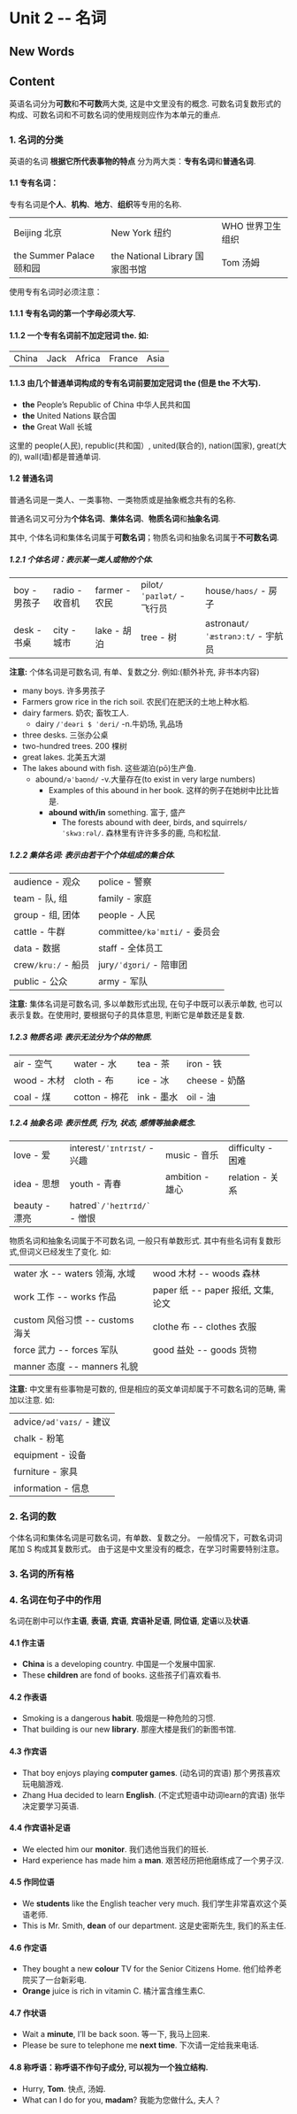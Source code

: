 # Unit 2 -- 名词



## New Words




## Content

英语名词分为**可数**和**不可数**两大类, 这是中文里没有的概念. 可数名词复数形式的构成、可数名词和不可数名词的使用规则应作为本单元的重点. 

### 1. 名词的分类

英语的名词 **根据它所代表事物的特点** 分为两大类：**专有名词**和**普通名词**. 

#### 1.1 专有名词：
专有名词是**个人**、**机构**、**地方**、**组织**等专用的名称. 
<table style="display:table-cell">
    <tr>
        <td>Beijing 北京</td>
        <td>New York 纽约</td>
        <td>WHO 世界卫生组织</td>
    </tr>
    <tr>
        <td>the Summer Palace 颐和园</td>
        <td>the National Library 国家图书馆</td>
        <td>Tom 汤姆</td>
    </tr>
</table>

使用专有名词时必须注意：

#### 1.1.1 专有名词的第一个字母必须大写.

#### 1.1.2 一个专有名词前不加定冠词 the. 如:
<table style="display:table-cell">
    <tr>
        <td>China</td>
        <td>Jack</td>
        <td>Africa</td>
        <td>France</td>
        <td>Asia</td>
    </tr>
</table>

#### 1.1.3 由几个普通单词构成的专有名词前要加定冠词 the (但是 the 不大写).
- **the** People’s Republic of China 中华人民共和国
- **the** United Nations 联合国
- **the** Great Wall 长城

这里的 people(人民), republic(共和国）, united(联合的), nation(国家), great(大的), wall(墙)都是普通单词. 

#### 1.2 普通名词
普通名词是一类人、一类事物、一类物质或是抽象槪念共有的名称. 

普通名词又可分为**个体名词**、**集体名词**、**物质名词**和**抽象名词**. 

其中, 个体名词和集体名词属于**可数名词**；物质名词和抽象名词属于**不可数名词**. 

##### 1.2.1 个体名词：表示某一类人或物的个体.
<table style="display:table-cell">
    <tr>
        <td>boy - 男孩子</td>
        <td>radio - 收音机</td>
        <td>farmer - 农民</td>
        <td>pilot<code>/ˈpaɪlət/</code> - 飞行员</td>
        <td>house<code>/haʊs/</code> - 房子</td>
    </tr>
    <tr>
        <td>desk - 书桌</td>
        <td>city - 城市</td>
        <td>lake - 胡泊</td>
        <td>tree - 树</td>
        <td>astronaut<code>/ˈæstrənɔːt/</code> - 宇航员</td>
    </tr>
</table>

**注意:** 个体名词是可数名词, 有单、复数之分. 例如:(额外补充, 非书本内容)
- many boys. 许多男孩子
- Farmers grow rice in the rich soil. 农民们在肥沃的土地上种水稻.
- dairy farmers. 奶农; 畜牧工人.
    + dairy `/ˈdeəri $ ˈderi/` -n.牛奶场, 乳品场
- three desks. 三张办公桌
- two-hundred trees. 200 棵树
- great lakes. 北美五大湖
- The lakes abound with fish. 这些湖泊(pō)生产鱼.
    + abound`/əˈbaʊnd/` -v.大量存在(to exist in very large numbers)
        - Examples of this abound in her book. 这样的例子在她树中比比皆是.
        - **abound with/in** something. 富于, 盛产
            + The forests abound with deer, birds, and squirrels`/ˈskwɜːrəl/`.
              森林里有许许多多的鹿, 鸟和松鼠.

##### 1.2.2 集体名词: 表示由若干个个体组成的集合体.
<table style="display:table-cell">
    <tr>
        <td>audience - 观众</td>
        <td>police - 警察</td>    
    </tr>
    <tr>
        <td>team - 队, 组</td>
        <td>family - 家庭</td>
    </tr>
    <tr>
        <td>group - 组, 团体</td>
        <td>people - 人民</td>
    </tr>
    <tr>
        <td>cattle - 牛群</td>
        <td>committee<code>/kəˈmɪti/</code> - 委员会</td>
    </tr>
    <tr>
        <td>data - 数据</td>
        <td>staff - 全体员工</td>  
    </tr>
    <tr>
        <td>crew<code>/kruː/</code> - 船员</td>    
        <td>jury<code>/ˈdʒʊri/</code> - 陪审团</td>     
    </tr>
    <tr>
        <td>public - 公众</td>
        <td>army - 军队</td>     
    </tr>
</table>

**注意:** 集体名词是可数名词, 多以单数形式出现, 在句子中既可以表示单数, 也可以表示复数。在使用时, 要根据句子的具体意思, 判断它是单数还是复数.

##### 1.2.3 物质名词: 表示无法分为个体的物质.

<table style="display:table-cell">
    <tr>
        <td>air - 空气</td>
        <td>water - 水</td>
        <td>tea - 茶</td>
        <td>iron - 铁</td>
    </tr>
    <tr>
        <td>wood - 木材</td>
        <td>cloth - 布</td>
        <td>ice - 冰</td>
        <td>cheese  - 奶酪</td>
    </tr>
    <tr>
        <td>coal - 煤</td>
        <td>cotton - 棉花</td>
        <td>ink - 墨水</td>
        <td>oil - 油</td>
    </tr>
</table>

##### 1.2.4 抽象名词: 表示性质, 行为, 状态, 感情等抽象概念.
<table style="display:table-cell">
    <tr>
        <td>love - 爱</td>
        <td>interest<code>/ˈɪntrɪst/</code> - 兴趣</td>
        <td>music - 音乐</td>
        <td>difficulty - 困难</td>
    </tr>
    <tr>
        <td>idea - 思想</td>
        <td>youth - 青春</td>
        <td>ambition - 雄心</td>
        <td>relation - 关系</td>
    </tr>
    <tr>
        <td>beauty - 漂亮</td>
        <td>hatred<code>`/ˈheɪtrɪd/`</code> - 憎恨</td>
        <td></td>
        <td></td>
    </tr>
</table>

物质名词和抽象名词属于不可数名词, 一般只有单数形式. 其中有些名词有复数形式,但词义已经发生了变化. 如:

<table style="display:table-cell">
    <tr>
        <td>water 水 -- waters 领海, 水域</td>
        <td>wood 木材 -- woods 森林</td>
    </tr>
    <tr>
        <td>work 工作 -- works 作品</td>
        <td>paper 纸 -- paper 报纸, 文集, 论文</td>
    </tr>
    <tr>
        <td>custom 风俗习惯 -- customs 海关</td>
        <td>clothe 布 -- clothes 衣服</td>
    </tr>
    <tr>
        <td>force 武力 -- forces 军队</td>
        <td>good 益处 -- goods 货物</td>
    </tr>
    <tr>
        <td>manner 态度 -- manners 礼貌</td>
        <td></td>
    </tr>
</table>

**注意:** 中文里有些事物是可数的, 但是相应的英文单词却属于不可数名词的范畴, 需加以注意. 如:
<table style="display:table-cell">
    <tr><td>advice<code>/ədˈvaɪs/</code> - 建议</td><tr>
    <tr><td>chalk - 粉笔</td><tr>
    <tr><td>equipment - 设备</td><tr>
    <tr><td>furniture - 家具</td><tr>
    <tr><td>information - 信息</td><tr>
</table>



### 2. 名词的数
个体名词和集体名词是可数名词，有单数、复数之分。 一般情况下，可数名词词尾加 S 构成其复数形式。 由于这是中文里没有的概念，在学习时需要特别注意。 



### 3. 名词的所有格




### 4. 名词在句子中的作用
名词在剧中可以作**主语**, **表语**, **宾语**, **宾语补足语**, **同位语**, **定语**以及**状语**.

#### 4.1 作主语
- **China** is a developing country. 中国是一个发展中国家.
- These **children** are fond of books. 这些孩子们喜欢看书.

#### 4.2 作表语
- Smoking is a dangerous **habit**. 吸烟是一种危险的习惯.
- That building is our new **library**. 那座大楼是我们的新图书馆.

#### 4.3 作宾语
- That boy enjoys playing **computer games**. (动名词的宾语) 那个男孩喜欢玩电脑游戏.
- Zhang Hua decided to learn **English**. (不定式短语中动词learn的宾语) 张华决定要学习英语.

#### 4.4 作宾语补足语
- We elected him our **monitor**. 我们选他当我们的班长.
- Hard experience has made him a **man**. 艰苦经历把他磨练成了一个男子汉.

#### 4.5 作同位语
- We **students** like the English teacher very much. 我们学生非常喜欢这个英语老师.
- This is Mr. Smith, **dean** of our department. 这是史密斯先生, 我们的系主任.

#### 4.6 作定语
- They bought a new **colour** TV for the Senior Citizens Home. 他们给养老院买了一台新彩电.
- **Orange** juice is rich in vitamin C. 橘汁富含维生素C.

#### 4.7 作状语
- Wait a **minute**, I’ll be back soon. 等一下, 我马上回来.
- Please be sure to telephone me **next time**. 下次请一定给我来电话.

#### 4.8 称呼语：称呼语不作句子成分, 可以视为一个独立结构. 
- Hurry, **Tom**. 快点, 汤姆.
- What can I do for you, **madam**? 我能为您做什么, 夫人？